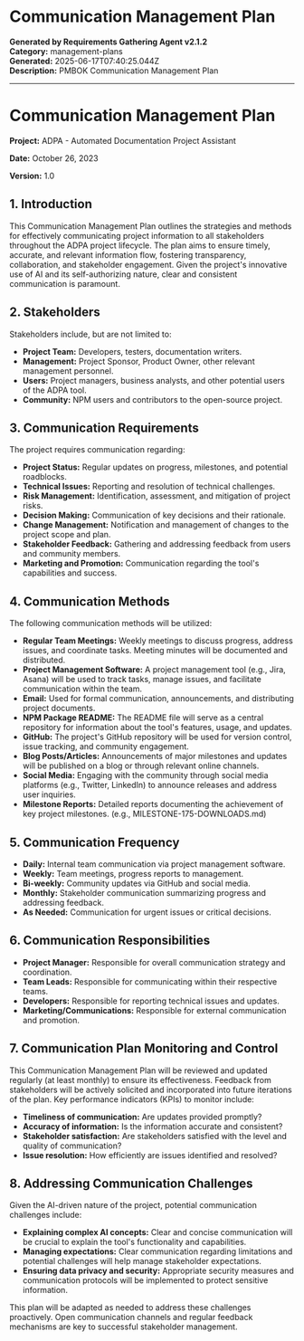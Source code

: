 # Communication Management Plan

**Generated by Requirements Gathering Agent v2.1.2**  
**Category:** management-plans  
**Generated:** 2025-06-17T07:40:25.044Z  
**Description:** PMBOK Communication Management Plan

---

# Communication Management Plan

**Project:** ADPA - Automated Documentation Project Assistant

**Date:** October 26, 2023

**Version:** 1.0


## 1. Introduction

This Communication Management Plan outlines the strategies and methods for effectively communicating project information to all stakeholders throughout the ADPA project lifecycle.  The plan aims to ensure timely, accurate, and relevant information flow, fostering transparency, collaboration, and stakeholder engagement.  Given the project's innovative use of AI and its self-authorizing nature, clear and consistent communication is paramount.

## 2. Stakeholders

Stakeholders include, but are not limited to:

* **Project Team:** Developers, testers, documentation writers.
* **Management:** Project Sponsor, Product Owner, other relevant management personnel.
* **Users:** Project managers, business analysts, and other potential users of the ADPA tool.
* **Community:** NPM users and contributors to the open-source project.


## 3. Communication Requirements

The project requires communication regarding:

* **Project Status:** Regular updates on progress, milestones, and potential roadblocks.
* **Technical Issues:** Reporting and resolution of technical challenges.
* **Risk Management:** Identification, assessment, and mitigation of project risks.
* **Decision Making:** Communication of key decisions and their rationale.
* **Change Management:** Notification and management of changes to the project scope and plan.
* **Stakeholder Feedback:** Gathering and addressing feedback from users and community members.
* **Marketing and Promotion:** Communication regarding the tool's capabilities and success.


## 4. Communication Methods

The following communication methods will be utilized:

* **Regular Team Meetings:** Weekly meetings to discuss progress, address issues, and coordinate tasks.  Meeting minutes will be documented and distributed.
* **Project Management Software:**  A project management tool (e.g., Jira, Asana) will be used to track tasks, manage issues, and facilitate communication within the team.
* **Email:** Used for formal communication, announcements, and distributing project documents.
* **NPM Package README:**  The README file will serve as a central repository for information about the tool's features, usage, and updates.
* **GitHub:** The project's GitHub repository will be used for version control, issue tracking, and community engagement.
* **Blog Posts/Articles:**  Announcements of major milestones and updates will be published on a blog or through relevant online channels.
* **Social Media:** Engaging with the community through social media platforms (e.g., Twitter, LinkedIn) to announce releases and address user inquiries.
* **Milestone Reports:** Detailed reports documenting the achievement of key project milestones.  (e.g., MILESTONE-175-DOWNLOADS.md)


## 5. Communication Frequency

* **Daily:** Internal team communication via project management software.
* **Weekly:** Team meetings, progress reports to management.
* **Bi-weekly:** Community updates via GitHub and social media.
* **Monthly:** Stakeholder communication summarizing progress and addressing feedback.
* **As Needed:**  Communication for urgent issues or critical decisions.


## 6. Communication Responsibilities

* **Project Manager:** Responsible for overall communication strategy and coordination.
* **Team Leads:** Responsible for communicating within their respective teams.
* **Developers:** Responsible for reporting technical issues and updates.
* **Marketing/Communications:** Responsible for external communication and promotion.


## 7. Communication Plan Monitoring and Control

This Communication Management Plan will be reviewed and updated regularly (at least monthly) to ensure its effectiveness.  Feedback from stakeholders will be actively solicited and incorporated into future iterations of the plan.  Key performance indicators (KPIs) to monitor include:

* **Timeliness of communication:**  Are updates provided promptly?
* **Accuracy of information:** Is the information accurate and consistent?
* **Stakeholder satisfaction:** Are stakeholders satisfied with the level and quality of communication?
* **Issue resolution:** How efficiently are issues identified and resolved?


## 8.  Addressing Communication Challenges

Given the AI-driven nature of the project, potential communication challenges include:

* **Explaining complex AI concepts:**  Clear and concise communication will be crucial to explain the tool's functionality and capabilities.
* **Managing expectations:**  Clear communication regarding limitations and potential challenges will help manage stakeholder expectations.
* **Ensuring data privacy and security:**  Appropriate security measures and communication protocols will be implemented to protect sensitive information.


This plan will be adapted as needed to address these challenges proactively.  Open communication channels and regular feedback mechanisms are key to successful stakeholder management.
